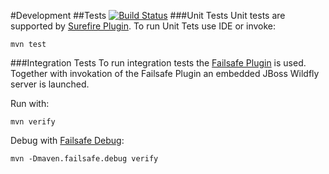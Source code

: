 #Development
##Tests [![Build Status](https://drone.io/bitbucket.org/tsuckow/fuel/status.png)](https://drone.io/bitbucket.org/tsuckow/fuel/latest)
###Unit Tests
Unit tests are supported by [Surefire Plugin](http://maven.apache.org/surefire/maven-surefire-plugin/). To run Unit Tets use IDE or invoke:

    mvn test

###Integration Tests
To run integration tests the [Failsafe Plugin](http://maven.apache.org/surefire/maven-failsafe-plugin/) is used. Together with invokation of the Failsafe Plugin an embedded JBoss Wildfly server is launched.

Run with: 
	
	mvn verify
	
Debug with [Failsafe Debug](http://maven.apache.org/surefire/maven-failsafe-plugin/examples/debugging.html):

    mvn -Dmaven.failsafe.debug verify